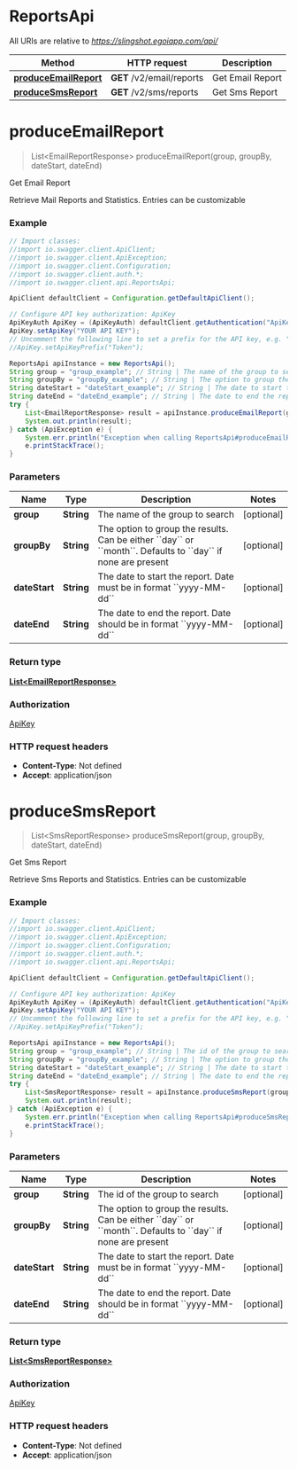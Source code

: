 # ReportsApi

All URIs are relative to *https://slingshot.egoiapp.com/api/*

Method | HTTP request | Description
------------- | ------------- | -------------
[**produceEmailReport**](ReportsApi.md#produceEmailReport) | **GET** /v2/email/reports | Get Email Report
[**produceSmsReport**](ReportsApi.md#produceSmsReport) | **GET** /v2/sms/reports | Get Sms Report

<a name="produceEmailReport"></a>
# **produceEmailReport**
> List&lt;EmailReportResponse&gt; produceEmailReport(group, groupBy, dateStart, dateEnd)

Get Email Report

Retrieve Mail Reports and Statistics. Entries can be customizable

### Example
```java
// Import classes:
//import io.swagger.client.ApiClient;
//import io.swagger.client.ApiException;
//import io.swagger.client.Configuration;
//import io.swagger.client.auth.*;
//import io.swagger.client.api.ReportsApi;

ApiClient defaultClient = Configuration.getDefaultApiClient();

// Configure API key authorization: ApiKey
ApiKeyAuth ApiKey = (ApiKeyAuth) defaultClient.getAuthentication("ApiKey");
ApiKey.setApiKey("YOUR API KEY");
// Uncomment the following line to set a prefix for the API key, e.g. "Token" (defaults to null)
//ApiKey.setApiKeyPrefix("Token");

ReportsApi apiInstance = new ReportsApi();
String group = "group_example"; // String | The name of the group to search
String groupBy = "groupBy_example"; // String | The option to group the results. Can be either ``day`` or ``month``. Defaults to ``day`` if none are present
String dateStart = "dateStart_example"; // String | The date to start the report. Date must be in format ``yyyy-MM-dd``
String dateEnd = "dateEnd_example"; // String | The date to end the report. Date should be in format ``yyyy-MM-dd``
try {
    List<EmailReportResponse> result = apiInstance.produceEmailReport(group, groupBy, dateStart, dateEnd);
    System.out.println(result);
} catch (ApiException e) {
    System.err.println("Exception when calling ReportsApi#produceEmailReport");
    e.printStackTrace();
}
```

### Parameters

Name | Type | Description  | Notes
------------- | ------------- | ------------- | -------------
 **group** | **String**| The name of the group to search | [optional]
 **groupBy** | **String**| The option to group the results. Can be either &#x60;&#x60;day&#x60;&#x60; or &#x60;&#x60;month&#x60;&#x60;. Defaults to &#x60;&#x60;day&#x60;&#x60; if none are present | [optional]
 **dateStart** | **String**| The date to start the report. Date must be in format &#x60;&#x60;yyyy-MM-dd&#x60;&#x60; | [optional]
 **dateEnd** | **String**| The date to end the report. Date should be in format &#x60;&#x60;yyyy-MM-dd&#x60;&#x60; | [optional]

### Return type

[**List&lt;EmailReportResponse&gt;**](EmailReportResponse.md)

### Authorization

[ApiKey](../README.md#ApiKey)

### HTTP request headers

 - **Content-Type**: Not defined
 - **Accept**: application/json

<a name="produceSmsReport"></a>
# **produceSmsReport**
> List&lt;SmsReportResponse&gt; produceSmsReport(group, groupBy, dateStart, dateEnd)

Get Sms Report

Retrieve Sms Reports and Statistics. Entries can be customizable

### Example
```java
// Import classes:
//import io.swagger.client.ApiClient;
//import io.swagger.client.ApiException;
//import io.swagger.client.Configuration;
//import io.swagger.client.auth.*;
//import io.swagger.client.api.ReportsApi;

ApiClient defaultClient = Configuration.getDefaultApiClient();

// Configure API key authorization: ApiKey
ApiKeyAuth ApiKey = (ApiKeyAuth) defaultClient.getAuthentication("ApiKey");
ApiKey.setApiKey("YOUR API KEY");
// Uncomment the following line to set a prefix for the API key, e.g. "Token" (defaults to null)
//ApiKey.setApiKeyPrefix("Token");

ReportsApi apiInstance = new ReportsApi();
String group = "group_example"; // String | The id of the group to search
String groupBy = "groupBy_example"; // String | The option to group the results. Can be either ``day`` or ``month``. Defaults to ``day`` if none are present
String dateStart = "dateStart_example"; // String | The date to start the report. Date must be in format ``yyyy-MM-dd``
String dateEnd = "dateEnd_example"; // String | The date to end the report. Date should be in format ``yyyy-MM-dd``
try {
    List<SmsReportResponse> result = apiInstance.produceSmsReport(group, groupBy, dateStart, dateEnd);
    System.out.println(result);
} catch (ApiException e) {
    System.err.println("Exception when calling ReportsApi#produceSmsReport");
    e.printStackTrace();
}
```

### Parameters

Name | Type | Description  | Notes
------------- | ------------- | ------------- | -------------
 **group** | **String**| The id of the group to search | [optional]
 **groupBy** | **String**| The option to group the results. Can be either &#x60;&#x60;day&#x60;&#x60; or &#x60;&#x60;month&#x60;&#x60;. Defaults to &#x60;&#x60;day&#x60;&#x60; if none are present | [optional]
 **dateStart** | **String**| The date to start the report. Date must be in format &#x60;&#x60;yyyy-MM-dd&#x60;&#x60; | [optional]
 **dateEnd** | **String**| The date to end the report. Date should be in format &#x60;&#x60;yyyy-MM-dd&#x60;&#x60; | [optional]

### Return type

[**List&lt;SmsReportResponse&gt;**](SmsReportResponse.md)

### Authorization

[ApiKey](../README.md#ApiKey)

### HTTP request headers

 - **Content-Type**: Not defined
 - **Accept**: application/json

